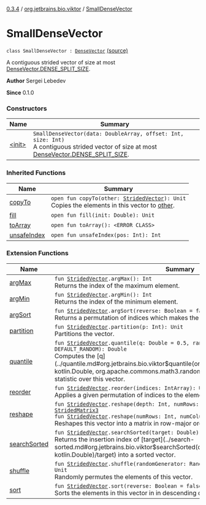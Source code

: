 [0.3.4](../../index.md) / [org.jetbrains.bio.viktor](../index.md) / [SmallDenseVector](.)

# SmallDenseVector

`class SmallDenseVector : `[`DenseVector`](../-dense-vector/index.md) [(source)](https://github.com/JetBrains-Research/viktor/blob/0.3.4/src/main/kotlin/org/jetbrains/bio/viktor/DenseVector.kt#L50)

A contiguous strided vector of size at most [DenseVector.DENSE_SPLIT_SIZE](../-dense-vector/-d-e-n-s-e_-s-p-l-i-t_-s-i-z-e.md).

**Author**
Sergei Lebedev

**Since**
0.1.0

### Constructors

| Name | Summary |
|---|---|
| [&lt;init&gt;](-init-.md) | `SmallDenseVector(data: DoubleArray, offset: Int, size: Int)`<br>A contiguous strided vector of size at most [DenseVector.DENSE_SPLIT_SIZE](../-dense-vector/-d-e-n-s-e_-s-p-l-i-t_-s-i-z-e.md). |

### Inherited Functions

| Name | Summary |
|---|---|
| [copyTo](../-dense-vector/copy-to.md) | `open fun copyTo(other: `[`StridedVector`](../-strided-vector/index.md)`): Unit`<br>Copies the elements in this vector to [other](../-dense-vector/copy-to.md#org.jetbrains.bio.viktor.DenseVector$copyTo(org.jetbrains.bio.viktor.StridedVector)/other). |
| [fill](../-dense-vector/fill.md) | `open fun fill(init: Double): Unit` |
| [toArray](../-dense-vector/to-array.md) | `open fun toArray(): <ERROR CLASS>` |
| [unsafeIndex](../-dense-vector/unsafe-index.md) | `open fun unsafeIndex(pos: Int): Int` |

### Extension Functions

| Name | Summary |
|---|---|
| [argMax](../arg-max.md) | `fun `[`StridedVector`](../-strided-vector/index.md)`.argMax(): Int`<br>Returns the index of the maximum element. |
| [argMin](../arg-min.md) | `fun `[`StridedVector`](../-strided-vector/index.md)`.argMin(): Int`<br>Returns the index of the minimum element. |
| [argSort](../arg-sort.md) | `fun `[`StridedVector`](../-strided-vector/index.md)`.argSort(reverse: Boolean = false): IntArray`<br>Returns a permutation of indices which makes the vector sorted. |
| [partition](../partition.md) | `fun `[`StridedVector`](../-strided-vector/index.md)`.partition(p: Int): Unit`<br>Partitions the vector. |
| [quantile](../quantile.md) | `fun `[`StridedVector`](../-strided-vector/index.md)`.quantile(q: Double = 0.5, randomGenerator: RandomGenerator = DEFAULT_RANDOM): Double`<br>Computes the [q](../quantile.md#org.jetbrains.bio.viktor$quantile(org.jetbrains.bio.viktor.StridedVector, kotlin.Double, org.apache.commons.math3.random.RandomGenerator)/q)-th order statistic over this vector. |
| [reorder](../reorder.md) | `fun `[`StridedVector`](../-strided-vector/index.md)`.reorder(indices: IntArray): Unit`<br>Applies a given permutation of indices to the elements in the vector. |
| [reshape](../reshape.md) | `fun `[`StridedVector`](../-strided-vector/index.md)`.reshape(depth: Int, numRows: Int, numColumns: Int): `[`StridedMatrix3`](../-strided-matrix3/index.md)<br>`fun `[`StridedVector`](../-strided-vector/index.md)`.reshape(numRows: Int, numColumns: Int): `[`StridedMatrix2`](../-strided-matrix2/index.md)<br>Reshapes this vector into a matrix in row-major order. |
| [searchSorted](../search-sorted.md) | `fun `[`StridedVector`](../-strided-vector/index.md)`.searchSorted(target: Double): Int`<br>Returns the insertion index of [target](../search-sorted.md#org.jetbrains.bio.viktor$searchSorted(org.jetbrains.bio.viktor.StridedVector, kotlin.Double)/target) into a sorted vector. |
| [shuffle](../shuffle.md) | `fun `[`StridedVector`](../-strided-vector/index.md)`.shuffle(randomGenerator: RandomGenerator = DEFAULT_RANDOM): Unit`<br>Randomly permutes the elements of this vector. |
| [sort](../sort.md) | `fun `[`StridedVector`](../-strided-vector/index.md)`.sort(reverse: Boolean = false): Unit`<br>Sorts the elements in this vector in in descending order. |
